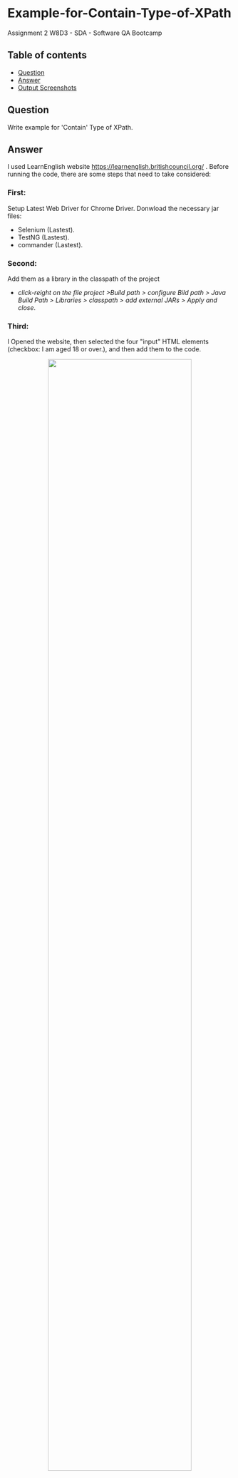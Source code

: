 # Example-for-Contain-Type-of-XPath
Assignment 2 W8D3 - SDA - Software QA Bootcamp


## Table of contents
* [Question](#question)
* [Answer](#answer)
* [Output Screenshots](#output-screenshots)


## Question
Write example for 'Contain' Type of XPath.

## Answer
I used LearnEnglish website https://learnenglish.britishcouncil.org/ .
Before running the code, there are some steps that need to take considered:


### First:
Setup Latest Web Driver for Chrome  Driver.
Donwload the necessary jar files:
- Selenium (Lastest).
- TestNG (Lastest).
- commander (Lastest).

### Second:
Add them as a library in the classpath of the project
- _click-reight on the file project >Build path > configure Bild path > Java Build Path > Libraries > classpath > add external JARs > Apply and close_.

### Third:
I Opened the website, then selected the four "input" HTML elements (checkbox: I am aged 18 or over.), and then add them to the code.

<p align="center">
<img src="https://user-images.githubusercontent.com/48597284/181140458-c313b2e4-4668-424f-942c-9c93c864f778.png" width=80% height=80%>
</p>



## Output Screenshots:

<p align="center">

<img src="https://user-images.githubusercontent.com/48597284/181140865-244d34e4-e022-4e6f-8a5c-8327039eed35.png" width=80% height=80%>


https://user-images.githubusercontent.com/48597284/181140850-674107d8-6f40-40e6-b37d-5e73182d0442.mp4

</p>


